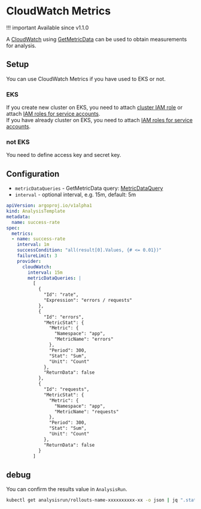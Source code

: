 # CloudWatch Metrics

!!! important
    Available since v1.1.0

A [CloudWatch](https://aws.amazon.com/cloudwatch/) using [GetMetricData](https://docs.aws.amazon.com/AmazonCloudWatch/latest/APIReference/API_GetMetricData.html) can be used to obtain measurements for analysis.

## Setup

You can use CloudWatch Metrics if you have used to EKS or not.

### EKS

If you create new cluster on EKS, you need to attach [cluster IAM role](https://docs.aws.amazon.com/eks/latest/userguide/service_IAM_role.html) or attach [IAM roles for service accounts](https://docs.aws.amazon.com/eks/latest/userguide/iam-roles-for-service-accounts.html).  
If you have already cluster on EKS, you need to attach [IAM roles for service accounts](https://docs.aws.amazon.com/eks/latest/userguide/iam-roles-for-service-accounts.html).

### not EKS

You need to define access key and secret key.

## Configuration

- `metricDataQueries` - GetMetricData query: [MetricDataQuery](https://docs.aws.amazon.com/AmazonCloudWatch/latest/APIReference/API_MetricDataQuery.html)
- `interval` - optional interval, e.g. 15m, default: 5m

```yaml
apiVersion: argoproj.io/v1alpha1
kind: AnalysisTemplate
metadata:
  name: success-rate
spec:
  metrics:
  - name: success-rate
    interval: 1m
    successCondition: "all(result[0].Values, {# <= 0.01})"
    failureLimit: 3
    provider:
      cloudWatch:
        interval: 15m
        metricDataQueries: |
          [
            {
              "Id": "rate",
              "Expression": "errors / requests"
            },
            {
              "Id": "errors",
              "MetricStat": {
                "Metric": {
                  "Namespace": "app",
                  "MetricName": "errors"
                },
                "Period": 300,
                "Stat": "Sum",
                "Unit": "Count"
              },
              "ReturnData": false
            },
            {
              "Id": "requests",
              "MetricStat": {
                "Metric": {
                  "Namespace": "app",
                  "MetricName": "requests"
                },
                "Period": 300,
                "Stat": "Sum",
                "Unit": "Count"
              },
              "ReturnData": false
            }
          ]
```

## debug

You can confirm the results value in `AnalysisRun`.

```bash
kubectl get analysisrun/rollouts-name-xxxxxxxxxx-xx -o json | jq ".status.metricResults"
```
